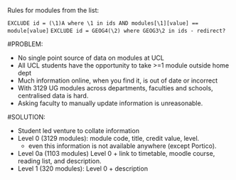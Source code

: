 Rules for modules from the list:

`EXCLUDE id = (\1)A where \1 in ids AND modules[\1][value] == module[value]`
`EXCLUDE id = GEOG4(\2) where GEOG3\2 in ids - redirect?`


#PROBLEM:

- No single point source of data on modules at UCL
- All UCL students have the opportunity to take >=1 module outside home dept
- Much information online, when you find it, is out of date or incorrect
- With 3129 UG modules across departments, faculties and schools, centralised data is hard.
- Asking faculty to manually update information is unreasonable.

#SOLUTION:

- Student led venture to collate information
- Level 0 (3129 modules): module code, title, credit value, level.
    + even this information is not available anywhere (except Portico).
- Level 0a (1103 modules) Level 0 + link to timetable, moodle course, reading list, and description.
- Level 1 (320 modules): Level 0 + description